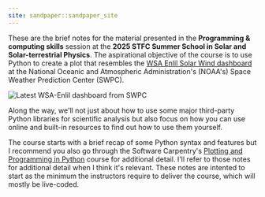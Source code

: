 ```yaml
---
site: sandpaper::sandpaper_site
---
```


These are the brief notes for the material presented in the **Programming & computing skills** session
at the **2025 STFC Summer School in Solar and Solar-terrestrial Physics**.
The aspirational objective of the course is to use Python to create a plot that resembles the
[WSA Enlil Solar Wind dashboard](https://www.swpc.noaa.gov/products/wsa-enlil-solar-wind-prediction)
at the National Oceanic and Atmospheric Administration's (NOAA's) Space Weather Prediction Center (SWPC).

![Latest WSA-Enlil dashboard from SWPC](https://services.swpc.noaa.gov/images/animations/enlil/latest.jpg)

Along the way, we'll not just about how to use some major third-party Python libraries for scientific analysis
but also focus on how you can use online and built-in resources to find out how to use them yourself.

The course starts with a brief recap of some Python syntax and features but I recommend you also
go through the Software Carpentry's [Plotting and Programming in Python](https://swcarpentry.github.io/python-novice-gapminder/) course for additional detail.
I'll refer to those notes for additional detail when I think it's relevant.
These notes are intented to start as the minimum the instructors require
to deliver the course, which will mostly be live-coded.
